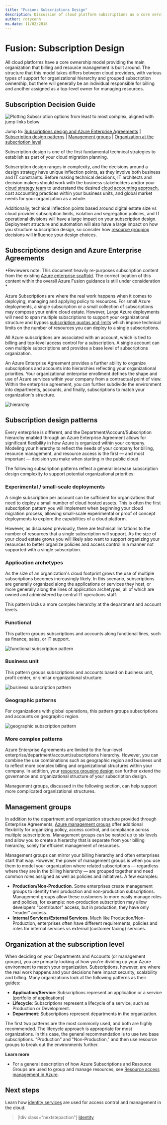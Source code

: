 ```yaml
---
title: "Fusion: Subscriptions Design" 
description: Discussion of cloud platform subscriptions as a core service in Azure migrations
author: rotycenh
ms.date: 11/02/2018
---
```


# Fusion: Subscription Design

All cloud platforms have a core ownership model providing the main organization that billing and resource management is built around. The structure that this model takes differs between cloud providers, with various types of support for
organizational hierarchy and grouped subscription ownership, but there will generally be an individual responsible for billing and another assigned as a top-level owner for managing resources.

## Subscription Decision Guide

![Plotting Subscription options from least to most complex, aligned with jump links below](../../_images/discovery-guides/discovery-guide-subscriptions.png)

Jump to: [Subscriptions design and Azure Enterprise Agreements](#subscriptions-design-and-azure-enterprise-agreements) | [Subscription design patterns](#subscription-design-patterns) | [Management groups](#management-groups) | [Organization at the subscription level](#organization-at-the-subscription-level)

Subscription design is one of the first fundamental technical strategies to establish as part of your cloud migration planning. 

Subscription design ranges in complexity, and the decisions around a design strategy have unique inflection points, as they involve both business and IT constraints. Before making technical decisions, IT architects and decision makers should work with the business stakeholders and/or your [cloud strategy team](../../culture-strategy/what-is-a-cloud-strategy-team.md) to understand the desired [cloud accounting approach](../../business-strategy/cloud-accounting.md), cost accounting practices within your business units, and global market needs for your organization as a whole. 

Additionally, technical inflection points based around digital estate size vs cloud provider subscription limits, isolation and segregation policies, and IT operational divisions will have a large impact on your subscription design. Deployment structure and automation will also have a large impact on how you structure subscription design, so consider how [resource grouping](../resource-grouping/overview.md) decisions will influence your design choices.

## Subscriptions design and Azure Enterprise Agreements 

*Reviewers note: This document heavily re-purposes subscription content from the existing [Azure enterprise scaffold](../../appendix/azure-scaffold.md). The correct location of this content within the overall Azure Fusion guidance is still under consideration *

Azure Subscriptions are where the real work happens when it comes to deploying, managing and applying policy to resources. For small Azure deployments, a single subscription or a small collection of subscriptions may compose your entire cloud estate. However, Large Azure deployments will need to span multiple subscriptions to support your organizational structure and bypass [subscription quotas and limits](https://docs.microsoft.com/en-us/azure/azure-subscription-service-limits) which impose technical limits on the number of resources you can deploy to a single subscriptions. 

All Azure subscriptions are associated with an account, which is tied to billing and top-level access control for a subscription. A single account can own multiple subscriptions and provides a base level of subscriptions organization.

An Azure Enterprise Agreement provides a further ability to organize subscriptions and accounts into hierarchies reflecting your organizational priorities. Your organizational enterprise enrollment defines the shape and use of Azure services within your company from a contractual point of view. Within the enterprise agreement, you can further subdivide the environment into departments, accounts, and finally, subscriptions to match your organization's structure.

![hierarchy](../../_images/infra-subscriptions/agreement.png)

## Subscription design patterns

Every enterprise is different, and the Department/Account/Subscription hierarchy enabled through an Azure Enterprise Agreement allows for significant flexibility in how Azure is organized within your company. Modeling your hierarchy to reflect the needs of your company for billing, resource management, and resource access is the first — and most important — decision you make when starting in the public cloud.

The following subscription patterns reflect a general increase subscription design complexity to support potential organizational priorities:

### Experimental / small-scale deployments

A single subscription per account can be sufficient for organizations that need to deploy a small number of cloud hosted assets. This is often the first subscription pattern you will implement when beginning your cloud migration process, allowing small-scale experimental or proof of concept deployments to explore the capabilities of a cloud platform.

However, as discussed previously, there are technical limitations to the number of resources that a single subscription will support. As the size of your cloud estate grows you will likely also want to support organizing your resources to better organize policies and access control in a manner not supported with a single subscription.

### Application archetypes

As the size of an organization's cloud footprint grows the use of multiple subscriptions becomes increasingly likely. In this scenario, subscriptions are generally organized along the applications or services they host, or more generally along the lines of application archetypes, all of which are owned and administered by central IT operations staff. 

This pattern lacks a more complex hierarchy at the department and account levels.  

### Functional

This pattern groups subscriptions and accounts along functional lines, such as finance, sales, or IT support. 

![functional subscription pattern](../../_images/infra-subscriptions/functional.png)

### Business unit

This pattern groups subscriptions and accounts based on business unit, profit center, or similar organizational structure.

![business subscription pattern](../../_images/infra-subscriptions/business.png)

### Geographic patterns

For organizations with global operations, this pattern groups subscriptions and accounts on geographic region.  

![geographic subscription pattern](../../_images/infra-subscriptions/geographic.png)

### More complex patterns

Azure Enterprise Agreements are limited to the four-level enterprise/department/account/subscriptions hierarchy. However, you can combine the use combinations such as geographic region and business unit to reflect more complex billing and organizational structures within your company. In addition, your [resource grouping design](../resource-grouping/overview.md) can further extend the governance and organizational structure of your subscription design.

Management groups, discussed in the following section, can help support more complicated organizational structures.

## Management groups

In addition to the department and organization structure provided through Enterprise Agreements, [Azure management groups](https://docs.microsoft.com/en-us/azure/governance/management-groups/index) offer additional flexibility for organizing policy, access control, and compliance across multiple subscriptions. Management groups can be nested up to six levels and allow you to create a hierarchy that is separate from your billing hierarchy, solely for efficient management of resources. 

Management groups can mirror your billing hierarchy and often enterprises start that way. However, the power of management groups is when you use them to model your organization where related subscriptions &mdash; regardless where they are in the billing hierarchy &mdash; are grouped together and need common roles assigned as well as policies and initiatives. A few examples:

* **Production/Non-Production**. Some enterprises create management groups to identify their production and non-production subscriptions. Management groups allow these customers to more easily manage roles and policies, for example: non-production subscription may allow developers "contributor" access, but in production, they have only "reader" access.
* **Internal Services/External Services**. Much like Production/Non-Production, enterprises often have different requirements, policies and roles for internal services vs external (customer facing) services.

## Organization at the subscription level

When deciding on your Departments and Accounts (or management groups), you are primarily looking at how you're dividing up your Azure environment to match your organization. Subscriptions, however, are where the real work happens and your decisions here impact security, scalability and billing.  Many organizations look at the following patterns as their guides:

* **Application/Service**: Subscriptions represent an application or a service (portfolio of applications)
* **Lifecycle**: Subscriptions represent a lifecycle of a service, such as Production or Development.
* **Department**: Subscriptions represent departments in the organization.

The first two patterns are the most commonly used, and both are highly recommended. The lifecycle approach is appropriate for most organizations. In this case, the general recommendation is to use two base subscriptions. "Production" and "Non-Production," and then use resource groups to break out the environments further.

**Learn more**

-   For a general description of how Azure Subscriptions and Resource Groups are used to
    group and manage resources, see [Resource access management in
    Azure](../../getting-started/azure-resource-access.md).


## Next steps

Learn how [identity services](../identity/overview.md) are used for access control and management in the cloud.

> [!div class="nextstepaction"]
> [Identity](../identity/overview.md)


